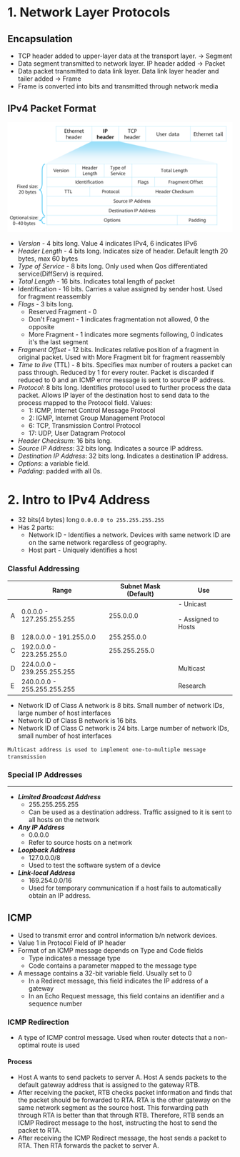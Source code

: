 # 1\. Network Layer Protocols

## Encapsulation

- TCP header added to upper-layer data at the transport layer. -> Segment
- Data segment transmitted to network layer. IP header added -> Packet
- Data packet transmitted to data link layer. Data link layer header and tailer added -> Frame
- Frame is converted into bits and transmitted through network media

## IPv4 Packet Format

![626258bcbb9209df64b1d910513637c8.png](../_resources/626258bcbb9209df64b1d910513637c8.png)

- *Version* \- 4 bits long. Value 4 indicates IPv4, 6 indicates IPv6
- *Header Length* \- 4 bits long. Indicates size of header. Default length 20 bytes, max 60 bytes
- *Type of Service* \- 8 bits long. Only used when Qos differentiated service(DiffServ) is required.
- *Total Length* \- 16 bits. Indicates total length of packet
- Identification - 16 bits. Carries a value assigned by sender host. Used for fragment reassembly
- *Flags* \- 3 bits long.
    - Reserved Fragment - 0
    - Don't Fragment - 1 indicates fragmentation not allowed, 0 the opposite
    - More Fragment - 1 indicates more segments following, 0 indicates it's the last segment
- *Fragment Offset* \- 12 bits. Indicates relative position of a fragment in original packet. Used with More Fragment bit for fragment reassembly
- *Time to live* (TTL) - 8 bits. Specifies max number of routers a packet can pass through. Reduced by 1 for every router. Packet is discarded if reduced to 0 and an ICMP error message is sent to source IP address.
- *Protocol*: 8 bits long. Identifies protocol used to further process the data packet. Allows IP layer of the destination host to send data to the process mapped to the Protocol field.
    Values:
    - 1: ICMP, Internet Control Message Protocol
    - 2: IGMP, Internet Group Management Protocol
    - 6: TCP, Transmission Control Protocol
    - 17: UDP, User Datagram Protocol
- *Header Checksum*: 16 bits long.
- *Source IP Address*: 32 bits long. Indicates a source IP address.
- *Destination IP Address*: 32 bits long. Indicates a destination IP address.
- *Options*: a variable field.
- *Padding*: padded with all 0s.

# 2\. Intro to IPv4 Address

- 32 bits(4 bytes) long
    `0.0.0.0 to 255.255.255.255`
- Has 2 parts:
    - Network ID - Identifies a network. Devices with same network ID are on the same network regardless of geography.
    - Host part - Uniquely identifies a host

### Classful Addressing

|     | Range | Subnet Mask (Default) | Use |
| --- | --- | --- | --- |
| A   | 0.0.0.0 - 127.255.255.255 | 255.0.0.0 | \- Unicast<br><br>\- Assigned to Hosts |
| B   | 128.0.0.0 - 191.255.0.0 | 255.255.0.0 |
| C   | 192.0.0.0 - 223.255.255.0 | 255.255.255.0 |
| D   | 224.0.0.0 - 239.255.255.255 |     | Multicast |
| E   | 240.0.0.0 - 255.255.255.255 |     | Research |

- Network ID of Class A network is 8 bits. Small number of network IDs, large number of host interfaces
- Network ID of Class B network is 16 bits.
- Network ID of Class C network is 24 bits. Large number of network IDs, small number of host interfaces

```
Multicast address is used to implement one-to-multiple message transmission
```

### Special IP Addresses
* * *
- ***Limited Broadcast Address*** 
	- 255.255.255.255
	- Can be used as a destination address. Traffic assigned to it is sent to all hosts on the network
- ***Any IP Address***
	- 0.0.0.0
	- Refer to source hosts on a network
- ***Loopback Address***
	- 127.0.0.0/8
	- Used to test the software system of a device
- ***Link-local Address***
	- 169.254.0.0/16
	- Used for temporary communication if a host fails to automatically obtain an IP address.

## ICMP
- Used to transmit error and control information b/n network devices.
- Value 1 in Protocol Field of IP header
- Format of an ICMP message depends on Type and Code fields
	- Type indicates a message type
	- Code contains a parameter mapped to the message type
- A message contains a 32-bit variable field. Usually set to 0
	- In a Redirect message, this field indicates the IP address of a gateway
	- In an Echo Request message, this field contains an identifier and a sequence number
### ICMP Redirection
- A type of ICMP control message. Used when router detects that a non-optimal route is used
#### Process
- Host A wants to send packets to server A. Host A sends packets to the default gateway address that is assigned to the gateway RTB.
- After receiving the packet, RTB checks packet information and finds that the packet should be forwarded to RTA. RTA is the other gateway on the same network segment as the source host. This forwarding path through RTA is better than that through RTB. Therefore, RTB sends an ICMP Redirect  message to the host, instructing the host to send the packet to RTA.
- After receiving the ICMP Redirect message, the host sends a packet to RTA. Then RTA forwards the packet to server A.